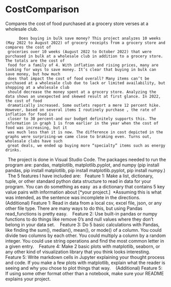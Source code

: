 # CostComparison
Compares the cost of food purchased at a grocery store verses at a wholesale club.

          Does buying in bulk save money? This project analyzes 10 weeks (May 2022 to August 2022) of grocery receipts from a grocery store and compares the cost of
     groceries over 10 weeks (August 2022 to October 2022) that were purchased in bulk at a wholesale club in addition to a grocery store. The totals are the cost of
     food for a family of 4. With inflation and rising prices, many are looking for ways to save money. It’s clear that buying in bulk can save money, but how much
     does that impact the cost of food overall? Many items can’t be purchased at a wholesale club due to lack or limited availability, but shopping at a wholesale club
     should decrease the money spent at a grocery store. Analyzing the data shows an unexpected and skewed result at first glance. In 2022, the cost of food
     dramatically increased. Some outlets report a mere 12 percent hike. However, based on several items I routinely purchase , the rate of inflation for food is
     closer to 30 percent-and our budget definitely supports this. The information in graph 1 is from earlier in the year when the cost of food was increasing, but it
     was much less than it is now. The difference in cost depicted in the graphs were surprising-we came close to braking even. Turns out, wholesale clubs have such
     great deals, we ended up buying more “specialty” items such as energy drinks. 
     
 
The project is done in Visual Studio Code. The packages needed to run the program are: pandas, matplotlib, matplotlib.pyplot, and numpy (pip install pandas, pip 
install matplotlib, pip install matplotlib.pyplot, pip install numpy.)
 
The 5 features I have included are:
 
Feature 1: Make a list, dictionary, tuple, or other standard python data structure to read in data for your program. You can do something as easy  as a dictionary that 
contains 5 key value pairs with information about [*your project.] 
*Assuming this is what was intended, as the sentence was incomplete in the directions. 
 
(Additional) Feature 1: Read in data from a local csv, excel file, json, or any other file type. There are many ways to do this, but using Pandas read_functions is 
pretty easy. 
 
Feature 2: Use built-in pandas or numpy functions to do things like remove 0’s and null values where they don’t belong in your data set. 
 
Feature 3: Do 5 basic calculations with Pandas, like finding the sum(), median(), mean(), or mode() of a column. You could divide two columns by each other. You could 
multiply a column by a random integer. You could use string operations and find the most common letter in a given entry. 
 
Feature 4: Make 2 basic plots with matplotlib, seaborn, or any other kind of visualization library that you think looks interesting. 
 
Feature 5: Write markdown cells in Jupyter explaining your thought process and code. If you make a few plots with matplotlib, explain what the reader is seeing and why 
you chose to plot things that way. 
 
(Additional) Feature 5: If using some other format other than a notebook, make sure your README explains your project. 
 
      
